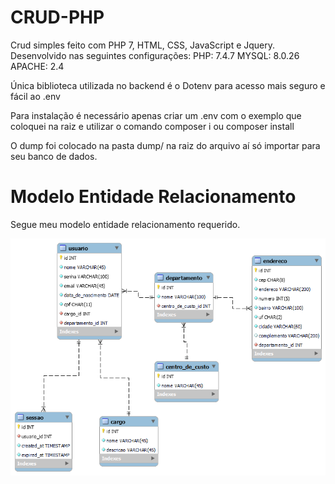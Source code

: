 # CRUD-PHP
Crud simples feito com PHP 7, HTML, CSS, JavaScript e Jquery.
Desenvolvido nas seguintes configurações:
PHP: 7.4.7
MYSQL: 8.0.26
APACHE: 2.4

Única biblioteca utilizada no backend é o Dotenv para acesso mais seguro e fácil ao .env 

Para instalação é necessário apenas criar um .env com o exemplo que coloquei na raiz e utilizar o comando composer i ou composer install

O dump foi colocado na pasta dump/ na raiz do arquivo aí só importar para seu banco de dados.

# Modelo Entidade Relacionamento

Segue meu modelo entidade relacionamento requerido. 


![](https://github.com/gmariano1/CRUD-IPDV/blob/main/images/idpv.png)
